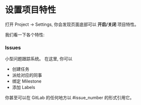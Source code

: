 # 设置项目特性
打开 Project -> Settings, 你会发现页面底部可以 **开启/关闭** 项目特性。

我们看一下各个特性:

### Issues
小型问题跟踪系统。 在这里, 你可以

- 创建任务
- 派给对应的同事
- 绑定 Milestone
- 添加 Labels
 
你甚至可以在 GitLab 的任何地方以 #issue_number 的形式引用它。